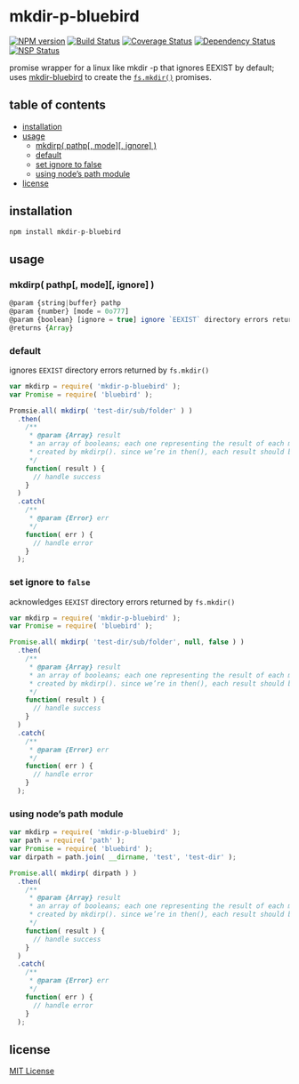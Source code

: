 # mkdir-p-bluebird
[![NPM version][npm-image]][npm-url] [![Build Status][travis-image]][travis-url] [![Coverage Status][coveralls-image]][coveralls-url] [![Dependency Status][david-dm-image]][david-dm-url] [![NSP Status][nsp-image]][nsp-url]

promise wrapper for a linux like mkdir -p that ignores EEXIST by default; uses [mkdir-bluebird][mkdir-bluebird-url] to create the [`fs.mkdir()`][fs-mkdir] promises.

## table of contents
* [installation](#installation)
* [usage](#usage)
    * [mkdirp( pathp[, mode][, ignore] )](#mkdirp-pathp-mode-ignore-)
    * [default](#default)
    * [set ignore to false](#set-ignore-to-false)
    * [using node’s path module](#using-nodes-path-module)
* [license](#license)

## installation
```javascript
npm install mkdir-p-bluebird
```

## usage
### mkdirp( pathp[, mode][, ignore] )
```javascript
@param {string|buffer} pathp
@param {number} [mode = 0o777]
@param {boolean} [ignore = true] ignore `EEXIST` directory errors returned by `fs.mkdir()`
@returns {Array}
```

### default
ignores `EEXIST` directory errors returned by `fs.mkdir()`
```javascript
var mkdirp = require( 'mkdir-p-bluebird' );
var Promise = require( 'bluebird' );

Promsie.all( mkdirp( 'test-dir/sub/folder' ) )
  .then(
    /**
     * @param {Array} result
     * an array of booleans; each one representing the result of each mkdir() promise
     * created by mkdirp(). since we’re in then(), each result should be `true`
     */
    function( result ) {
      // handle success
    }
  )
  .catch(
    /**
     * @param {Error} err
     */
    function( err ) {
      // handle error
    }
  );
```

### set ignore to `false`
acknowledges `EEXIST` directory errors returned by `fs.mkdir()`
```javascript
var mkdirp = require( 'mkdir-p-bluebird' );
var Promise = require( 'bluebird' );

Promise.all( mkdirp( 'test-dir/sub/folder', null, false ) )
  .then(
    /**
     * @param {Array} result
     * an array of booleans; each one representing the result of each mkdir() promise
     * created by mkdirp(). since we’re in then(), each result should be `true`
     */
    function( result ) {
      // handle success
    }
  )
  .catch(
    /**
     * @param {Error} err
     */
    function( err ) {
      // handle error
    }
  );
```

### using node’s path module
```javascript
var mkdirp = require( 'mkdir-p-bluebird' );
var path = require( 'path' );
var Promise = require( 'bluebird' );
var dirpath = path.join( __dirname, 'test', 'test-dir' );

Promise.all( mkdirp( dirpath ) )
  .then(
    /**
     * @param {Array} result
     * an array of booleans; each one representing the result of each mkdir() promise
     * created by mkdirp(). since we’re in then(), each result should be `true`
     */
    function( result ) {
      // handle success
    }
  )
  .catch(
    /**
     * @param {Error} err
     */
    function( err ) {
      // handle error
    }
  );
```

## license
[MIT License][mit-license]

[bluebird]: https://www.npmjs.com/package/bluebird
[coveralls-image]: https://coveralls.io/repos/github/dan-nl/mkdir-p-bluebird/badge.svg?branch=master
[coveralls-url]: https://coveralls.io/github/dan-nl/mkdir-p-bluebird?branch=master
[david-dm-image]: https://david-dm.org/dan-nl/mkdir-p-bluebird.svg
[david-dm-url]: https://david-dm.org/dan-nl/mkdir-p-bluebird
[fs-mkdir]: https://nodejs.org/api/fs.html#fs_fs_mkdir_path_mode_callback
[mit-license]: https://raw.githubusercontent.com/dan-nl/mkdir-p-bluebird/master/license.txt
[mkdir-bluebird-url]: https://www.npmjs.com/package/mkdir-bluebird
[npm-image]: https://img.shields.io/npm/v/mkdir-p-bluebird.svg
[npm-url]: https://www.npmjs.com/package/mkdir-p-bluebird
[nsp-image]: https://nodesecurity.io/orgs/githubdan-nl/projects/3c923e3f-b2bd-49c0-8dcd-47a13b2c31cb/badge
[nsp-url]: https://nodesecurity.io/orgs/githubdan-nl/projects/3c923e3f-b2bd-49c0-8dcd-47a13b2c31cb
[travis-image]: https://travis-ci.org/dan-nl/mkdir-p-bluebird.svg?branch=master
[travis-url]: https://travis-ci.org/dan-nl/mkdir-p-bluebird
